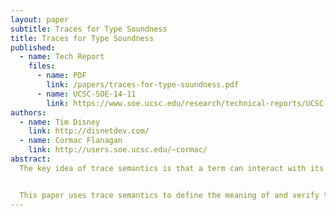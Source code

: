 ```yaml
---
layout: paper
subtitle: Traces for Type Soundness
title: Traces for Type Soundness
published:
  - name: Tech Report
    files:
      - name: PDF
        link: /papers/traces-for-type-soundness.pdf
      - name: UCSC-SOE-14-11
        link: https://www.soe.ucsc.edu/research/technical-reports/UCSC-SOE-14-11
authors:
  - name: Tim Disney
    link: http://disnetdev.com/
  - name: Cormac Flanagan
    link: http://users.soe.ucsc.edu/~cormac/
abstract:
  The key idea of trace semantics is that a term can interact with its enclosing context via various events, such as function calls and returns. A trace is a sequence of such interaction events. The meaning of the term is then naturally represented by the set of all event traces that the term can generate. Trace semantics allows us to define the meaning of both expressions and types in the same domain which enables an interesting alternative to subject reduction for proving type soundness.


  This paper uses trace semantics to define the meaning of and verify type soundness for a sequence of programming languages, starting with a functional sequential language (the simply typed lambda calculus), and then extending that proof with subtyping, side effects, control effects, and concurrency. These proofs are reasonably short and fairly semantic in structure, focusing on the relationship between the meanings of each term and its corresponding type. In particular, we show that the typing and subtyping relations are both conservative approximations of alternating trace containment.
---
```

